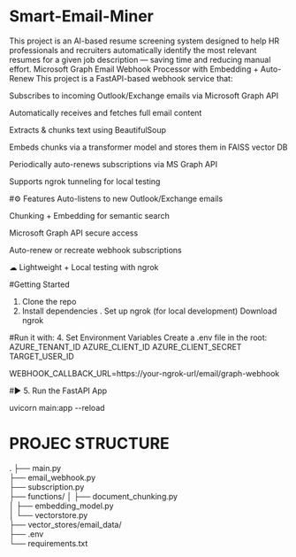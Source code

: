 # Smart-Email-Miner
This project is an AI-based resume screening system designed to help HR professionals and recruiters automatically identify the most relevant resumes for a given job description — saving time and reducing manual effort.
 Microsoft Graph Email Webhook Processor with Embedding + Auto-Renew
This project is a FastAPI-based webhook service that:

Subscribes to incoming Outlook/Exchange emails via Microsoft Graph API

Automatically receives and fetches full email content

Extracts & chunks text using BeautifulSoup

Embeds chunks via a transformer model and stores them in FAISS vector DB

Periodically auto-renews subscriptions via MS Graph API

Supports ngrok tunneling for local testing

#⚙ Features
 Auto-listens to new Outlook/Exchange emails

 Chunking + Embedding for semantic search

 Microsoft Graph API secure access

 Auto-renew or recreate webhook subscriptions

☁ Lightweight + Local testing with ngrok

#Getting Started
 1. Clone the repo
2. Install dependencies
. Set up ngrok (for local development)
Download ngrok

#Run it with:
4. Set Environment Variables
Create a .env file in the root:
AZURE_TENANT_ID
AZURE_CLIENT_ID
AZURE_CLIENT_SECRET
TARGET_USER_ID

WEBHOOK_CALLBACK_URL=https://your-ngrok-url/email/graph-webhook

#▶️ 5. Run the FastAPI App

uvicorn main:app --reload

# PROJEC STRUCTURE

.
├── main.py                        
├── email_webhook.py              
├── subscription.py               
├── functions/
│   ├── document_chunking.py      
│   ├── embedding_model.py        
│   └── vectorstore.py      
├── vector_stores/email_data/    
├── .env                          
└── requirements.txt
